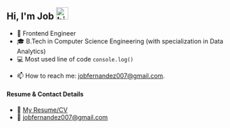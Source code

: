 ## Hi, I'm Job <img src="https://user-images.githubusercontent.com/1303154/88677602-1635ba80-d120-11ea-84d8-d263ba5fc3c0.gif" width="28px" alt="hi">

- 🔭 Frontend Engineer
- 🎓 B.Tech in Computer Science Engineering (with specialization in Data Analytics)
- :computer: Most used line of code `console.log()`
<!-- - 🤔 Open for work as a Frontend Engineer. -->
- 📫 How to reach me: jobfernandez007@gmail.com.
<!-- - ⚡ Fun fact: I use Arch btw. -->

#### Resume & Contact Details

- :paperclip: [My Resume/CV](https://github.com/theathleticnerd/Resume)
- :email: jobfernandez007@gmail.com
